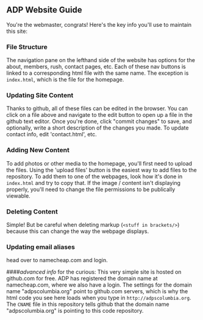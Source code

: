 ## ADP Website Guide
You're the webmaster, congrats! Here's the key info you'll use to maintain this site:
### File Structure
The navigation pane on the lefthand side of the website has options for the about, members, rush, contact pages, etc. Each of these nav buttons is linked to a corresponding html file with the same name. The exception is `index.html`, which is the file for the homepage.

### Updating Site Content
Thanks to github, all of these files can be edited in the browser. You can click on a file above and navigate to the edit button to open up a file in the github text editor. Once you're done, click "commit changes" to save, and optionally, write a short description of the changes you made.
To update contact info, edit 'contact.html', etc.

### Adding New Content
To add photos or other media to the homepage, you'll first need to upload the files. Using the 'upload files' button is the easiest way to add files to the repository. To add them to one of the webpages, look how it's done in `index.html` and try to copy that. If the image / content isn't displaying properly, you'll need to change the file permissions to be publically viewable.

### Deleting Content
Simple! But be careful when deleting markup (`<stuff in brackets/>`) because this can change the way the webpage displays.

### Updating email aliases
head over to namecheap.com and login.

####*advanced info* for the curious:
This very simple site is hosted on github.com for free. ADP has registered the domain name at namecheap.com, where we also have a login. The settings for the domain name "adpscolumbia.org" point to github.com servers, which is why the html code you see here loads when you type in `http://adpscolumbia.org`. The `CNAME` file in this repository tells github that the domain name "adpscolumbia.org" is pointing to this code repository.
